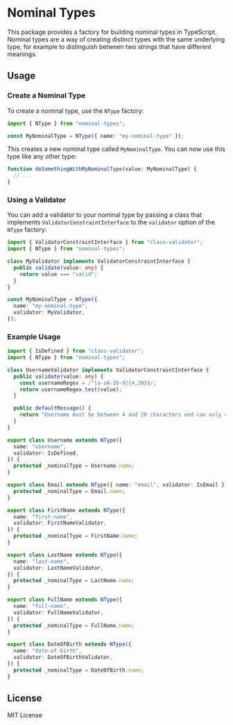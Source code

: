 # Nominal Types

This package provides a factory for building nominal types in TypeScript. Nominal types are a way of creating distinct
types with the same underlying type, for example to distinguish between two strings that have different meanings.

## Usage

### Create a Nominal Type

To create a nominal type, use the `NType` factory:

```ts
import { NType } from "nominal-types";

const MyNominalType = NType({ name: "my-nominal-type" });
```

This creates a new nominal type called `MyNominalType`. You can now use this type like any other type:

```ts
function doSomethingWithMyNominalType(value: MyNominalType) {
  // ...
}
```

### Using a Validator

You can add a validator to your nominal type by passing a class that implements `ValidatorConstraintInterface` to
the `validator` option of the `NType` factory:

```ts
import { ValidatorConstraintInterface } from "class-validator";
import { NType } from "nominal-types";

class MyValidator implements ValidatorConstraintInterface {
  public validate(value: any) {
    return value === "valid";
  }
}

const MyNominalType = NType({
  name: "my-nominal-type",
  validator: MyValidator,
});
```

### Example Usage

```ts
import { IsDefined } from "class-validator";
import { NType } from "nominal-types";

class UsernameValidator implements ValidatorConstraintInterface {
  public validate(value: any) {
    const usernameRegex = /^[a-zA-Z0-9]{4,20}$/;
    return usernameRegex.test(value);
  }

  public defaultMessage() {
    return "Username must be between 4 and 20 characters and can only contain letters and numbers.";
  }
}

export class Username extends NType({
  name: "username",
  validator: IsDefined,
}) {
  protected _nominalType = Username.name;
}

export class Email extends NType({ name: "email", validator: IsEmail }) {
  protected _nominalType = Email.name;
}

export class FirstName extends NType({
  name: "first-name",
  validator: FirstNameValidator,
}) {
  protected _nominalType = FirstName.name;
}

export class LastName extends NType({
  name: "last-name",
  validator: LastNameValidator,
}) {
  protected _nominalType = LastName.name;
}

export class FullName extends NType({
  name: "full-name",
  validator: FullNameValidator,
}) {
  protected _nominalType = FullName.name;
}

export class DateOfBirth extends NType({
  name: "date-of-birth",
  validator: DateOfBirthValidator,
}) {
  protected _nominalType = DateOfBirth.name;
}
```


## License

MIT License
